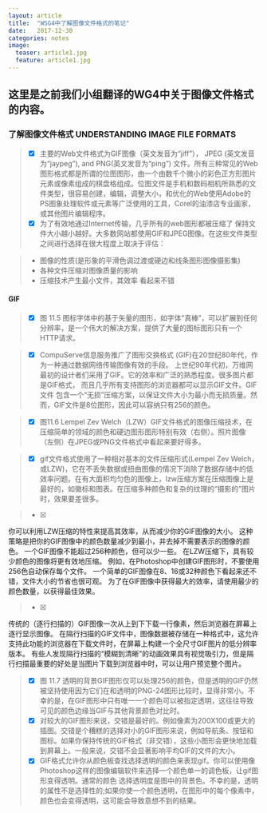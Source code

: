 ```yaml
---
layout: article
title:  "WSG4中了解图像文件格式的笔记"
date:   2017-12-30 
categories: notes
image:
  teaser: article1.jpg
  feature: article1.jpg
---
```

这里是之前我们小组翻译的WG4中关于图像文件格式的内容。
--------
### 了解图像文件格式 UNDERSTANDING IMAGE FILE FORMATS
> - [x] 主要的Web文件格式为GIF图像（英文发音为“jiff”）， JPEG (英文发音为“jaypeg”), and PNG(英文发音为“ping”) 文件。所有三种常见的Web图形格式都是所谓的位图图形，由一个由数千个微小的彩色正方形图片元素或像素组成的棋盘格组成。位图文件是手机和数码相机所熟悉的文件类型，很容易创建，编辑，调整大小，和优化的Web使用Adobe的PS图象处理软件或元素等广泛使用的工具，Corel的油漆店专业画家，或其他图片编辑程序。
> - [x] 为了有效地通过Internet传输，几乎所有的web图形都被压缩了
保持文件大小越小越好。大多数网站都使用GIF和JPEG图像。在这些文件类型之间进行选择在很大程度上取决于评估：


> - 图像的性质(是形象的平滑色调过渡或硬边和线条图形图像摄影集)
> - 各种文件压缩对图像质量的影响
> - 压缩技术产生最小文件，其效率 看起来不错

#### GIF
> - [x] 图 11.5 图标字体中的基于矢量的图形，如字体“真棒”，可以扩展到任何分辨率，是一个伟大的解决方案，提供了大量的图标图形只有一个HTTP请求。

> - [x] CompuServe信息服务推广了图形交换格式 (GIF)在20世纪80年代，作为一种通过数据网络传输图像有效的手段。 上世纪90年代初，万维网最初的设计者们采用了GIF。它的效率和广泛的熟悉程度。很多图片都是GIF格式， 而且几乎所有支持图形的浏览器都可以显示GIF文件。GIF文件 包含一个“无损”压缩方案，以保证文件大小为最小而无损质量。然而，GIF文件是8位图形，因此可以容纳只有256的颜色。

> - [x] 图11.6 Lempel Zev Welch（LZW）GIF文件格式的图像压缩技术，在压缩简单的领域的颜色和硬边图形图形特别有效（右侧）。照片图像（左侧）在JPEG或PNG文件格式中看起来要好得多。

> - [x] gif文件格式使用了一种相对基本的文件压缩形式(Lempel Zev Welch，或LZW)，它在不丢失数据或扭曲图像的情况下消除了数据存储中的低效率问题。在有大面积均匀色的图像上，lzw压缩方案在压缩图像上是最好的，如徽标和图表。在压缩多种颜色和复杂的纹理的“摄影的”图片时，效果要差很多。

> - [x] 
你可以利用LZW压缩的特性来提高其效率，从而减少你的GIF图像的大小。
这种策略是把你的GIF图像中的颜色数量减少到最小，并去掉不需要表示的图像的颜色。
一个GIF图像不能超过256种颜色，但可以少一些。
在LZW压缩下，具有较少颜色的图像将更有效地压缩。
例如，在Photoshop中创建GIF图形时，不要使用256色自动保存每个文件。
一个简单的GIF图像在8、16或32种颜色下看起来还不错，文件大小的节省也很可观。
为了在GIF图像中获得最大的效率，请使用最少的颜色数量，以获得最佳效果。

> - [x]
传统的（逐行扫描的）GIF图像一次从上到下下载一行像素，然后浏览器在屏幕上逐行显示图像。
在隔行扫描的GIF文件中，图像数据被存储在一种格式中，这允许支持此功能的浏览器在下载文件时，在屏幕上构建一个全尺寸GIF图片的低分辨率版本。
有些人发现隔行扫描的“模糊到清晰”的动画效果具有视觉吸引力，但是隔行扫描最重要的好处是当图片下载到浏览器中时，可以让用户预览整个图片。

> - [x] 图 11.7 透明的背景GIF图形仅可以处理256的颜色，但是透明的GIF仍然被坚持使用因为它们在和透明的PNG-24图形比较时，显得非常小。不幸的是，在GIF图形中只有唯一一个颜色可以被指定透明，这往往导致可见的颜色边缘当GIF与其他背景颜色对比时。
> - [x] 对较大的GIF图形来说，交错是最好的。例如像素为200X100或更大的插图。交错是个糟糕的选择对小的GIF图形来说，例如导航条、按钮和图标。如果你保持传统的GIF格式（非交错），这些小图形会更快地加载到屏幕上。一般来说，交错不会显著影响平均GIF的文件的大小。
> - [x] GIF格式允许你从颜色板查找选择透明的颜色来表现gif。你可以使用像Photoshop这样的图像编辑软件来选择一个颜色单一的调色板，让gif图形变得透明。通常的颜色
选择透明度是图中的背景色。不幸的是，透明的属性不是选择性的;如果你使一个颜色透明，在图形中的每个像素中，颜色也会变得透明，这可能会导致意想不到的结果。
